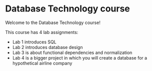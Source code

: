 # Database Technology course
Welcome to the Database Technology course!

This course has 4 lab assignments:

* Lab 1 introduces SQL
* Lab 2 introduces database design
* Lab 3 is about functional dependencies and normalization
* Lab 4 is a bigger project in which you will create a database for a hypothetical airline company

